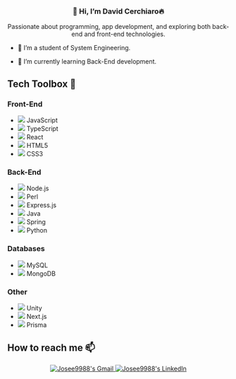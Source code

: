 
<!-- Encabezado -->
<p align="center">
<!--     <img align="center" width="200" src="" /> -->
    <h3 align="center">👋 Hi, I’m David Cerchiaro🔥</h3>
    <p align="center">Passionate about programming, app development, and exploring both back-end and front-end technologies.</p>
</p>

<!-- Introducción -->
- 📖 I’m a student of System Engineering.

- 🌱 I’m currently learning Back-End development.

 
## Tech Toolbox 🚀

### Front-End
- ![](https://img.shields.io/badge/JavaScript-F7DF1E?style=for-the-badge&logo=javascript&logoColor=black) JavaScript
- ![](https://img.shields.io/badge/TypeScript-007ACC?style=for-the-badge&logo=typescript&logoColor=white) TypeScript
- ![](https://img.shields.io/badge/React-20232A?style=for-the-badge&logo=react&logoColor=61DAFB) React
- ![](https://img.shields.io/badge/HTML5-E34F26?style=for-the-badge&logo=html5&logoColor=white) HTML5
- ![](https://img.shields.io/badge/CSS3-1572B6?style=for-the-badge&logo=css3&logoColor=white) CSS3

### Back-End
- ![](https://img.shields.io/badge/Node.js-43853D?style=for-the-badge&logo=node.js&logoColor=white) Node.js
- ![](https://img.shields.io/badge/Perl-39457E?style=for-the-badge&logo=perl&logoColor=white) Perl
- ![](https://img.shields.io/badge/Express.js-404D59?style=for-the-badge) Express.js
- ![](https://img.shields.io/badge/Java-ED8B00?style=for-the-badge&logo=openjdk&logoColor=white) Java
- ![](https://img.shields.io/badge/Spring-6DB33F?style=for-the-badge&logo=spring&logoColor=white) Spring
- ![](https://img.shields.io/badge/python-3670A0?style=for-the-badge&logo=python&logoColor=ffdd54) Python


### Databases
- ![](https://img.shields.io/badge/MySQL-00000F?style=for-the-badge&logo=mysql&logoColor=white) MySQL
- ![](https://img.shields.io/badge/MongoDB-%234ea94b.svg?style=for-the-badge&logo=mongodb&logoColor=white) MongoDB

### Other
- ![](https://img.shields.io/badge/Unity-100000?style=for-the-badge&logo=unity&logoColor=white) Unity
- ![](https://img.shields.io/badge/next.js-000000?style=for-the-badge&logo=nextdotjs&logoColor=white) Next.js
- ![](https://img.shields.io/badge/Prisma-3982CE?style=for-the-badge&logo=Prisma&logoColor=white) Prisma


## **How to reach me 📫**

<div align="center" style="text-align:center">
    <a href="mailto:davidcerchiaro8@gmail.com">
        <img src="https://img.shields.io/badge/-Gmail-EA4335?style=for-the-badge&logo=Gmail&logoColor=white"
            alt="Josee9988's Gmail">
    </a>
    <a href="https://www.linkedin.com/in/davidcerchiaro/">
        <img src="https://img.shields.io/badge/LinkedIn-0A66C2?style=for-the-badge&logo=linkedin&logoColor=white"
            alt="Josee9988's LinkedIn">
    </a>
</div>

<p align="center" width="300">
</p>



<!---
DaElias/DaElias is a ✨ special ✨ repository because its `README.md` (this file) appears on your GitHub profile.
You can click the Preview link to take a look at your changes.
--->
